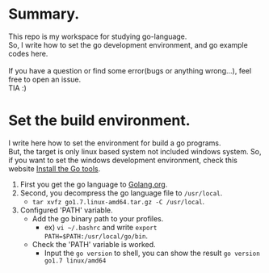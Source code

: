 # Summary.
This repo is my workspace for studying go-language.<br>
So, I write how to set the go development environment, and go example codes here.<br>
<br>
If you have a question or find some error(bugs or anything wrong...), feel free to open an issue.<br>
TIA :)
<br>


# Set the build environment.
I write here how to set the environment for build a go programs.<br>
But, the target is only linux based system not included windows system.
So, if you want to set the windows development environment, check this website [Install the Go tools](https://golang.org/doc/install#install).
<br>

1. First you get the go language to [Golang.org](https://golang.org/dl/).
2. Second, you decompress the go language file to <code>/usr/local</code>.
	* <code>tar xvfz go1.7.linux-amd64.tar.gz -C /usr/local</code>.
3. Configured 'PATH' variable.
	* Add the go binary path to your profiles.
		* ex) <code>vi ~/.bashrc</code> and write <code>export PATH=$PATH:/usr/local/go/bin</code>.
	* Check the 'PATH' variable is worked.
		* Input the <code>go version</code> to shell, you can show the result <code>go version go1.7 linux/amd64</code>
